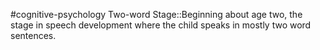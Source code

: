 #cognitive-psychology 
Two-word Stage::Beginning about age two, the stage in speech development where the child speaks in mostly two word sentences.
<!--SR:!2024-04-16,7,250-->